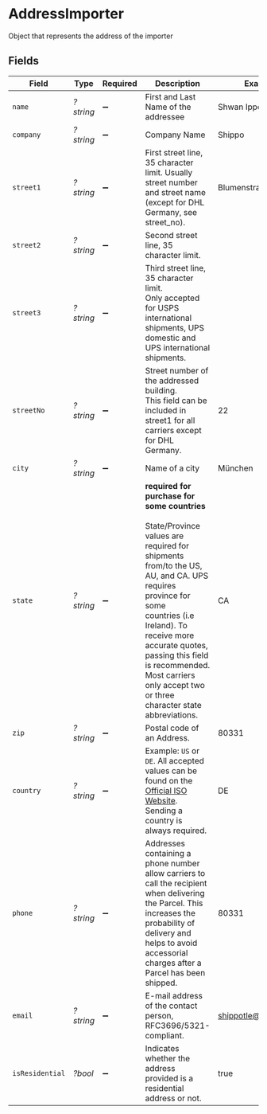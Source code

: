 # AddressImporter

Object that represents the address of the importer


## Fields

| Field                                                                                                                                                                                                                                                                                                                             | Type                                                                                                                                                                                                                                                                                                                              | Required                                                                                                                                                                                                                                                                                                                          | Description                                                                                                                                                                                                                                                                                                                       | Example                                                                                                                                                                                                                                                                                                                           |
| --------------------------------------------------------------------------------------------------------------------------------------------------------------------------------------------------------------------------------------------------------------------------------------------------------------------------------- | --------------------------------------------------------------------------------------------------------------------------------------------------------------------------------------------------------------------------------------------------------------------------------------------------------------------------------- | --------------------------------------------------------------------------------------------------------------------------------------------------------------------------------------------------------------------------------------------------------------------------------------------------------------------------------- | --------------------------------------------------------------------------------------------------------------------------------------------------------------------------------------------------------------------------------------------------------------------------------------------------------------------------------- | --------------------------------------------------------------------------------------------------------------------------------------------------------------------------------------------------------------------------------------------------------------------------------------------------------------------------------- |
| `name`                                                                                                                                                                                                                                                                                                                            | *?string*                                                                                                                                                                                                                                                                                                                         | :heavy_minus_sign:                                                                                                                                                                                                                                                                                                                | First and Last Name of the addressee                                                                                                                                                                                                                                                                                              | Shwan Ippotle                                                                                                                                                                                                                                                                                                                     |
| `company`                                                                                                                                                                                                                                                                                                                         | *?string*                                                                                                                                                                                                                                                                                                                         | :heavy_minus_sign:                                                                                                                                                                                                                                                                                                                | Company Name                                                                                                                                                                                                                                                                                                                      | Shippo                                                                                                                                                                                                                                                                                                                            |
| `street1`                                                                                                                                                                                                                                                                                                                         | *?string*                                                                                                                                                                                                                                                                                                                         | :heavy_minus_sign:                                                                                                                                                                                                                                                                                                                | First street line, 35 character limit. Usually street number and street name (except for DHL Germany, see street_no).                                                                                                                                                                                                             | Blumenstraße                                                                                                                                                                                                                                                                                                                      |
| `street2`                                                                                                                                                                                                                                                                                                                         | *?string*                                                                                                                                                                                                                                                                                                                         | :heavy_minus_sign:                                                                                                                                                                                                                                                                                                                | Second street line, 35 character limit.                                                                                                                                                                                                                                                                                           |                                                                                                                                                                                                                                                                                                                                   |
| `street3`                                                                                                                                                                                                                                                                                                                         | *?string*                                                                                                                                                                                                                                                                                                                         | :heavy_minus_sign:                                                                                                                                                                                                                                                                                                                | Third street line, 35 character limit. <br/>Only accepted for USPS international shipments, UPS domestic and UPS international shipments.                                                                                                                                                                                         |                                                                                                                                                                                                                                                                                                                                   |
| `streetNo`                                                                                                                                                                                                                                                                                                                        | *?string*                                                                                                                                                                                                                                                                                                                         | :heavy_minus_sign:                                                                                                                                                                                                                                                                                                                | Street number of the addressed building. <br/>This field can be included in street1 for all carriers except for DHL Germany.                                                                                                                                                                                                      | 22                                                                                                                                                                                                                                                                                                                                |
| `city`                                                                                                                                                                                                                                                                                                                            | *?string*                                                                                                                                                                                                                                                                                                                         | :heavy_minus_sign:                                                                                                                                                                                                                                                                                                                | Name of a city                                                                                                                                                                                                                                                                                                                    | München                                                                                                                                                                                                                                                                                                                           |
| `state`                                                                                                                                                                                                                                                                                                                           | *?string*                                                                                                                                                                                                                                                                                                                         | :heavy_minus_sign:                                                                                                                                                                                                                                                                                                                | **required for purchase for some countries**<br><br/>State/Province values are required for shipments from/to the US, AU, and CA. UPS requires province for some <br/>countries (i.e Ireland). To receive more accurate quotes, passing this field is recommended. Most carriers <br/>only accept two or three character state abbreviations. | CA                                                                                                                                                                                                                                                                                                                                |
| `zip`                                                                                                                                                                                                                                                                                                                             | *?string*                                                                                                                                                                                                                                                                                                                         | :heavy_minus_sign:                                                                                                                                                                                                                                                                                                                | Postal code of an Address.                                                                                                                                                                                                                                                                                                        | 80331                                                                                                                                                                                                                                                                                                                             |
| `country`                                                                                                                                                                                                                                                                                                                         | *?string*                                                                                                                                                                                                                                                                                                                         | :heavy_minus_sign:                                                                                                                                                                                                                                                                                                                | Example: `US` or `DE`. All accepted values can be found on the <br/><a href="http://www.iso.org/" target="blank">Official ISO Website</a>.<br/>Sending a country is always required.                                                                                                                                              | DE                                                                                                                                                                                                                                                                                                                                |
| `phone`                                                                                                                                                                                                                                                                                                                           | *?string*                                                                                                                                                                                                                                                                                                                         | :heavy_minus_sign:                                                                                                                                                                                                                                                                                                                | Addresses containing a phone number allow carriers to call the recipient when delivering the Parcel. This <br/>increases the probability of delivery and helps to avoid accessorial charges after a Parcel has been shipped.                                                                                                      | 80331                                                                                                                                                                                                                                                                                                                             |
| `email`                                                                                                                                                                                                                                                                                                                           | *?string*                                                                                                                                                                                                                                                                                                                         | :heavy_minus_sign:                                                                                                                                                                                                                                                                                                                | E-mail address of the contact person, RFC3696/5321-compliant.                                                                                                                                                                                                                                                                     | shippotle@shippo.com                                                                                                                                                                                                                                                                                                              |
| `isResidential`                                                                                                                                                                                                                                                                                                                   | *?bool*                                                                                                                                                                                                                                                                                                                           | :heavy_minus_sign:                                                                                                                                                                                                                                                                                                                | Indicates whether the address provided is a residential address or not.                                                                                                                                                                                                                                                           | true                                                                                                                                                                                                                                                                                                                              |